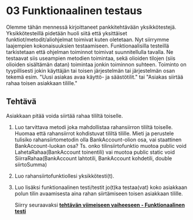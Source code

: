 # 03 Funktionaalinen testaus

Olemme tähän mennessä kirjoittaneet pankkitehtävään yksikkötestejä. Yksikkötesteillä pidetään huoli siitä että yksittäiset funktiot/metodit/aliohjelmat toimivat kuten oletetaan. Nyt siirrymme laajempien kokonaisuuksien testaamiseen.
Funktionaalisilla testeillä tarkistetaan että ohjelman toiminnot toimivat suunnitellulla tavalla. Ne testaavat siis useampien metodien toimintaa, sekä olioiden tilojen (siis olioiden sisältämän datan) toimintaa jonkin toiminnon suhteen. Toiminto on tyypillisesti jokin käyttäjän tai toisen järjestelmän tai järjestelmän osan tekemä esim. "Uusi asiakas avaa käyttö- ja säästötilit." tai "Asiakas siirtää rahaa toisen asiakkaan tilille."

## Tehtävä

Asiakkaan pitää voida siirtää rahaa tililtä toiselle.

1. Luo tarvittava metodi joka mahdollistaa rahansiirron tililtä toiselle. Huomaa että rahansiirrot kohdistuvat tililtä tilille. Mieti ja perustele tulisiko rahansiirtometodin olla BankAccount-olion osa, vai staattinen BankAccount-luokan osa? Ts. onko tilinsiirtofunktio muotoa
	public void LahetaRahaa(BankAccount toinentili)
	vai muotoa
	public static void SiirraRahaa(BankAccount lahtotili, BankAccount kohdetili, double siirtoSumma)

2. Luo rahansiirtofunktiollesi yksikkötesti(t).

3. Luo lisäksi funktionaalinen testi/testit jo(t)ka testaa(vat) koko asiakkaan polun tilin avaamisesta aina rahan siirtämiseen toisen asiakkaan tilille.

   Siirry seuraavaksi **[tehtävän viimeiseen vaiheeseen - Funktionaalinen testi](3_FunktionaalinenTesti.md)**

